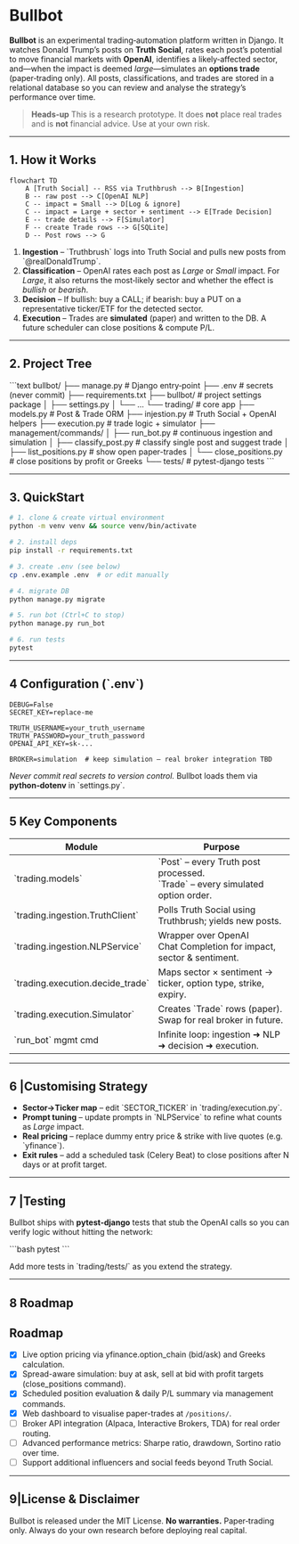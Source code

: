 # Bullbot

**Bullbot** is an experimental trading‑automation platform written in Django.  It watches Donald Trump’s posts on **Truth Social**, rates each post’s potential to move financial markets with **OpenAI**, identifies a likely‑affected sector, and—when the impact is deemed *large*—simulates an **options trade** (paper‑trading only).  All posts, classifications, and trades are stored in a relational database so you can review and analyse the strategy’s performance over time.

> **Heads‑up**  This is a research prototype.  It does **not** place real trades and is **not** financial advice.  Use at your own risk.

---
## 1. How it Works

```
flowchart TD
    A [Truth Social] -- RSS via Truthbrush --> B[Ingestion]
    B -- raw post --> C[OpenAI NLP]
    C -- impact = Small --> D[Log & ignore]
    C -- impact = Large + sector + sentiment --> E[Trade Decision]
    E -- trade details --> F[Simulator]
    F -- create Trade rows --> G[SQLite]
    D -- Post rows --> G
```

1. **Ingestion** – \`Truthbrush\` logs into Truth Social and pulls new posts from \`@realDonaldTrump\`.
2. **Classification** – OpenAI rates each post as *Large* or *Small* impact.  For *Large*, it also returns the most‑likely sector and whether the effect is *bullish* or *bearish*.
3. **Decision** – If bullish: buy a CALL; if bearish: buy a PUT on a representative ticker/ETF for the detected sector.
4. **Execution** – Trades are **simulated** (paper) and written to the DB.  A future scheduler can close positions & compute P/L.

---
## 2. Project Tree

\```text
bullbot/
├── manage.py               # Django entry‑point
├── .env                    # secrets (never commit)
├── requirements.txt
├── bullbot/                # project settings package
│   ├── settings.py
│   └── ...
└── trading/                # core app
    ├── models.py           # Post & Trade ORM
    ├── injestion.py        # Truth Social + OpenAI helpers
    ├── execution.py        # trade logic + simulator
    ├── management/commands/
    │   ├── run_bot.py              # continuous ingestion and simulation
    │   ├── classify_post.py        # classify single post and suggest trade
    │   ├── list_positions.py       # show open paper-trades
    │   └── close_positions.py      # close positions by profit or Greeks
    └── tests/              # pytest-django tests
\```

---
## 3. QuickStart

```bash
# 1. clone & create virtual environment
python -m venv venv && source venv/bin/activate

# 2. install deps
pip install -r requirements.txt

# 3. create .env (see below)
cp .env.example .env  # or edit manually

# 4. migrate DB
python manage.py migrate

# 5. run bot (Ctrl+C to stop)
python manage.py run_bot

# 6. run tests
pytest
```

---
## 4 Configuration (\`.env\`)

```dotenv
DEBUG=False
SECRET_KEY=replace‑me

TRUTH_USERNAME=your_truth_username
TRUTH_PASSWORD=your_truth_password
OPENAI_API_KEY=sk‑...

BROKER=simulation  # keep simulation – real broker integration TBD
```

*Never commit real secrets to version control.*  Bullbot loads them via **python‑dotenv** in \`settings.py\`.

---
## 5 Key Components

| Module            | Purpose                                                                                      |
|-------------------|----------------------------------------------------------------------------------------------|
| \`trading.models\`  | \`Post\` – every Truth post processed.<br>\`Trade\` – every simulated option order.               |
| \`trading.ingestion.TruthClient\` | Polls Truth Social using Truthbrush; yields new posts.                           |
| \`trading.ingestion.NLPService\`  | Wrapper over OpenAI Chat Completion for impact, sector & sentiment.             |
| \`trading.execution.decide_trade\`| Maps sector × sentiment → ticker, option type, strike, expiry.                  |
| \`trading.execution.Simulator\`   | Creates \`Trade\` rows (paper).  Swap for real broker in future.                  |
| \`run_bot\` mgmt cmd | Infinite loop: ingestion ➜ NLP ➜ decision ➜ execution.                                       |

---
## 6 |Customising Strategy

* **Sector→Ticker map** – edit \`SECTOR_TICKER\` in \`trading/execution.py\`.
* **Prompt tuning** – update prompts in \`NLPService\` to refine what counts as *Large* impact.
* **Real pricing** – replace dummy entry price & strike with live quotes (e.g. \`yfinance\`).
* **Exit rules** – add a scheduled task (Celery Beat) to close positions after N days or at profit target.

---
## 7 |Testing

Bullbot ships with **pytest‑django** tests that stub the OpenAI calls so you can verify logic without hitting the network:

\```bash
pytest
\```

Add more tests in \`trading/tests/\` as you extend the strategy.

---
## 8 Roadmap

## Roadmap

- [x] Live option pricing via yfinance.option_chain (bid/ask) and Greeks calculation.
- [x] Spread-aware simulation: buy at ask, sell at bid with profit targets (close_positions command).
- [x] Scheduled position evaluation & daily P/L summary via management commands.
- [x] Web dashboard to visualise paper-trades at `/positions/`.
- [ ] Broker API integration (Alpaca, Interactive Brokers, TDA) for real order routing.
- [ ] Advanced performance metrics: Sharpe ratio, drawdown, Sortino ratio over time.
- [ ] Support additional influencers and social feeds beyond Truth Social.

---
## 9|License & Disclaimer

Bullbot is released under the MIT License.  **No warranties.**  Paper‑trading only.  Always do your own research before deploying real capital.
